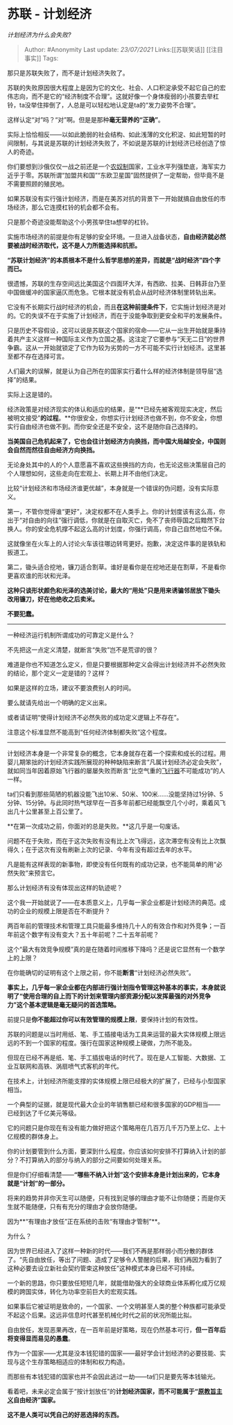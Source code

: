 # 苏联 - 计划经济
*计划经济为什么会失败?*

> Author: #Anonymity
> Last update: *23/07/2021* 
> Links:[[苏联笑话]] [[注目事实]] 
> Tags:   


  

那只是苏联失败了，而不是计划经济失败了。

苏联的失败原因很大程度上是因为它的文化、社会、人口积淀承受不起它自己的宏伟志向，而不是它的“经济制度不合理”。这就好像一个身体瘦弱的小孩要去举杠铃，ta没举住摔倒了，人总是可以轻松地认定是ta的“发力姿势不合理”。

这样认定“对”吗？“对”啊。但是是那种**毫无营养的“正确”**。

实际上恰恰相反——以如此脆弱的社会结构、如此浅薄的文化积淀、如此短暂的时间限制，与其说是苏联的计划经济失败了，不如说是苏联的计划经济已经创造了惊人的奇迹。

你们要想到沙俄仅仅一战之前还是一个[农奴制](https://www.zhihu.com/search?q=%E5%86%9C%E5%A5%B4%E5%88%B6&search_source=Entity&hybrid_search_source=Entity&hybrid_search_extra=%7B%22sourceType%22%3A%22answer%22%2C%22sourceId%22%3A1514476881%7D)国家，工业水平列强垫底，海军实力近乎于零。苏联所谓“加盟共和国”“东欧卫星国”固然提供了一定帮助，但毕竟不是不需要照顾的殖民地。

如果苏联没有实行强计划经济，而是在美苏对抗的背景下一开始就搞自由放任的市场经济，那么它连摸杠铃的机会都不会有。

只是那个奇迹没能帮助这个小男孩举住ta想举的杠铃。

实施市场经济的前提是你有足够的安全环境。一旦进入战备状态，**自由经济就必然要被战时经济取代，这不是人力所能选择和抗拒。**

**“苏联计划经济”的本质根本不是什么哲学思想的差异，而就是“战时经济”四个字而已。**

很遗憾，苏联的生存空间远比美国这个四面环大洋，有西欧、拉美、日韩菲台乃至中国做缓冲的国家逼仄而危急。它根本就没有机会从战时经济体制里转轨出来。

它没有不长期实行战时经济的机会，而且**在这种前提条件下**，它实施计划经济是对的。它的失误不在于实施了计划经济，而在于没能争取到更安全和平的发展条件。

只是历史不容假设，这可以说是苏联这个国家的宿命——它从一出生开始就是秉持着共产主义这样一种国际主义作为立国之基。这注定了它要参与“天无二日”的世界争霸。这从一开始就锁定了它作为较为劣势的一方不可能不实行计划经济。这里甚至都不存在选择可言。

人们最大的误解，就是认为自己所在的国家实行着什么样的经济体制是领导层“选择”的结果。

实际上这是错的。

经济政策是对经济现实的体认和适应的结果，是“**已经先被客观现实决定，然后被明文接受”**的过程**。**你很安全，你想实行计划经济也做不到，你不安全，你想实行自由经济也做不到。而你安全还是不安全，这不是随你自己选择的。

**当美国自己危机起来了，它也会往计划经济方向换挡，而中国大局越安全，中国则会自然而然往自由经济方向换挡。**

无论身处其中的人的个人意愿喜不喜欢这些换挡的方向，也无论这些决策层自己的个人理想如何，这些走向在宏观上、长期上并不由他们决定。

比较“计划经济和市场经济谁更优越”，本身就是一个错误的伪问题，没有实际意义。

第一，不管你觉得谁“更好”，决定权都不在人类手上。你的计划度该有这么高，你出于“对自由的向往”强行调低，你就是在自取灭亡，免不了丧师辱国之后黯然下台换人。你的安全危机撑不起这么高的计划度，你强行调高，你自己自然地位不保。

这就像坐在火车上的人讨论火车该往哪边转弯更好。抱歉，决定这件事的是铁轨和扳道工。

第二，锄头适合挖地，镰刀适合割草。谁好是看你是在挖地还是在割草，不是看你更喜欢谁的形状和光泽。

**这种只谈形状颜色和光泽的选美讨论，最大的“用处”只是用来诱骗邻居放下锄头改用镰刀，好在他绝收之后卖米。**

**不要犯蠢。**

---

一种经济运行机制所谓成功的可靠定义是什么？

不先把这一点定义清楚，就断言“失败”岂不是荒谬的很？

难道是你也不知道怎么定义，但是只要根据那种定义会得出计划经济并不必然失败的结论，那个定义一定是错的？这样？

如果是这样的立场，建议不要浪费别人的时间。

要么就请先给出一个明确的定义出来。

或者请证明“使得计划经济不必然失败的成功定义逻辑上不存在”。

注意这个标准显然不能高到“任何经济体制都失败”这个程度。

---

计划经济本身是一个非常复杂的概念，它本身就存在着一个探索和成长的过程。用婴儿期笨拙的计划经济实践所展现的种种缺陷来断言“凡属计划经济必定会失败”，就如同当年因着原始飞行器的屡屡失败而断言“比空气重的[飞行器](https://www.zhihu.com/search?q=%E9%A3%9E%E8%A1%8C%E5%99%A8&search_source=Entity&hybrid_search_source=Entity&hybrid_search_extra=%7B%22sourceType%22%3A%22answer%22%2C%22sourceId%22%3A1514476881%7D)不可能成功”的人一样。

ta们只看到那些简陋的机器没能飞出10米、50米、100米……没能坚持过1分钟、5分钟、15分钟。与此同时热气球早在一百多年前都已经能飘空几个小时，乘着风飞出几十公里甚至上百公里了。

**在第一次成功之前，你面对的总是失败。**这几乎是一句废话。

问题不在于失败，而在于这次失败有没有比上次飞得远，这次滞空有没有比上次飘得久；在于这次有没有刷新上次的记录、今年有没有超过去年的水平。

凡是能有这样表现的新事物，即使没有任何既有的成功记录，也不能简单的用“必然失败”来预言它。

那么计划经济有没有体现出这样的轨迹呢？

这个我一开始就说了——在本质意义上，几乎每一家企业都是计划经济的典范。成功的企业的规模上限是否在不断提升？

两百年前的管理技术和管理工具只能最多维持几十人的有效合作和对外竞争；一百年前这个数字有没有变大？五十年前呢？二十五年前呢？

这个“最大有效竞争规模”真的是在随着时间推移下降吗？还是说它显然有一个数学上的上限？

在你能确切的证明有这个上限之前，你不能**断言**“计划经济必然失败”。

**事实上，几乎每一家企业都在内部进行强计划指令管理这种基本的事实，本身就说明了“使用合理的自上而下的计划来管理内部资源分配以发挥最强的对外竞争力”这个基本逻辑是毫无疑问的首选策略。**

前提只是**你不能超过你可以有效管理的规模上限**，要保持计划的有效性。

苏联的问题是以当时用纸、笔、手工插接电话为工具来运营的最大实体规模上限远远的不到一个国家的程度。强行在国家这种规模上硬做，力所不能及。

但现在已经不再是纸、笔、手工插拔电话的时代了。现在是人工智能、大数据、工业互联网和高铁、涡扇喷气式客机的年代。

在技术上，计划经济所能支撑的实体规模上限已经极大的扩展了，已经与小型国家相当。

一个典型的证据，就是现代最大企业的年销售额已经和很多国家的GDP相当——已经到达了千亿美元等级。

它的问题只是你现在有没有能力做好把这个策略用在几百万几千万乃至上亿、上十亿规模的群体身上。

你的计划要管到什么方面，要深到什么程度。你应该如何安排不打算纳入计划的部分？不打算纳入的部分与纳入的部分之间要如何处理关系。

但是你们仔细看清楚——**“哪些不纳入计划”这个安排本身是计划出来的，它本身就是“计划”的一部分。**

将来的趋势并非你天生可以随便，只有找到足够的理由才能不让你随便；而是你天生就不能随便，只有有充分的理由才会放你随便。

因为**“有理由才放任”正在系统的击败“有理由才管制”**。

为什么？

因为世界已经进入了这样一种新的时代——我们不再是那样弱小而分散的群体了。“先自由放任，等出了问题、造成了足够令人警醒的后果，我们再因为看到了这种必要去设立新社会契约管束这种放任”这种模式本身已经不可持续。

一个新的思路，你只要放任短短几年，就能借助强大的全球商业体系孵化成万亿规模的跨国实体，转化为功率空前巨大的宏观实践。

如果事后它被证明是致命的，一个国家、一个文明甚至人类的整个种族都可能承受不起这个后果。这远非信息时代甚至机械化时代之前的状况所能比拟。

自由放任，发现恶果再改，在一百年前是好策略，现在仍然基本可行，**但一百年后将变得显而易见的愚蠢**。

作为一个国家——尤其是没本钱犯错的国家——最好学会计划经济的必要技能、实现与这个生存策略相适应的体制和权力构造。

而那些有本钱犯错的国家也并不会因此逃过一劫——ta们只是要先等本钱输光。

看着吧，未来必定会属于“按计划放任”的**计划经济国家，而不可能属于“[原教旨主义](https://www.zhihu.com/search?q=%E5%8E%9F%E6%95%99%E6%97%A8%E4%B8%BB%E4%B9%89&search_source=Entity&hybrid_search_source=Entity&hybrid_search_extra=%7B%22sourceType%22%3A%22answer%22%2C%22sourceId%22%3A1514476881%7D)自由经济”国家。**

**这不是人类可以凭自己的好恶选择的东西。**